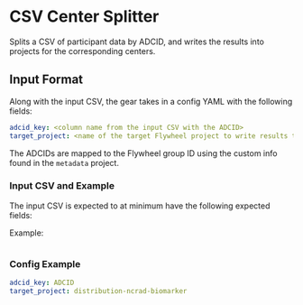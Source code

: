 # CSV Center Splitter

Splits a CSV of participant data by ADCID, and writes the results into projects for the corresponding centers.

## Input Format

Along with the input CSV, the gear takes in a config YAML with the following fields:

```yaml
adcid_key: <column name from the input CSV with the ADCID>
target_project: <name of the target Flywheel project to write results to per center>
```

The ADCIDs are mapped to the Flywheel group ID using the custom info found in the `metadata` project.

### Input CSV and Example

The input CSV is expected to at minimum have the following expected fields:

Example:

```csv

```

### Config Example

```yaml
adcid_key: ADCID
target_project: distribution-ncrad-biomarker
```
